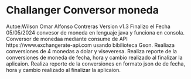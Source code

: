 <h1>Challanger Conversor moneda</h1>
<p>Autoe:Wilson Omar Alfonso Contreras
   Version v1.3
   Finalizo el Fecha 05/05/2024
   convesor de moneda en lenguaje java y funciona en consola.
   Conversor de monedaa mediante consume de API https://www.exchangerate-api.com usando bibilioteca Gson.
   Realiaza conversiones de 4 monedas a dolar y viseveresa.
   Realiza reporte de la conversiones de moneda de fecha, hora y cambio realizado al finalizar la aplicaion.
   Realiza reporte de la conversiones en formato json de  de fecha, hora y cambio realizado al finalizar la aplicaion.
 
</p>
